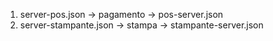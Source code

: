 1. server-pos.json -> pagamento -> pos-server.json
2. server-stampante.json -> stampa -> stampante-server.json